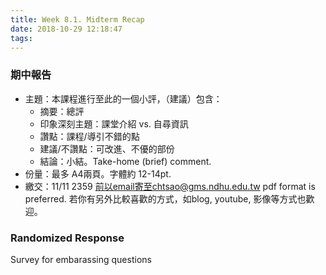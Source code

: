 ```yaml
---
title: Week 8.1. Midterm Recap
date: 2018-10-29 12:18:47
tags:
---
```

### 期中報告
* 主題：本課程進行至此的一個小評，（建議）包含：
	* 摘要：總評
	* 印象深刻主題：課堂介紹 vs. 自尋資訊
	* 讚點：課程/導引不錯的點
	* 建議/不讚點：可改進、不優的部份
	* 結論：小結。Take-home (brief) comment.
* 份量：最多 A4兩頁。字體約 12-14pt.
* 繳交：11/11 2359 前以email寄至chtsao@gms.ndhu.edu.tw
pdf format is preferred. 若你有另外比較喜歡的方式，如blog, youtube, 
影像等方式也歡迎。
 
### Randomized Response
Survey for embarassing questions

	
